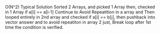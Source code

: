 O(N^2) Typical Solution
Sorted 2 Arrays, and picked 1 Array then, checked in 1 Array if a[i] == a[i-1] Continue to Avoid Repeatition in a array and Then looped entirely in 2nd array and checked if
a[i] == b[j], then pushback into vector answer and to avoid repeatiton in array 2 just, Break loop after 1st time the condition is verified.
​